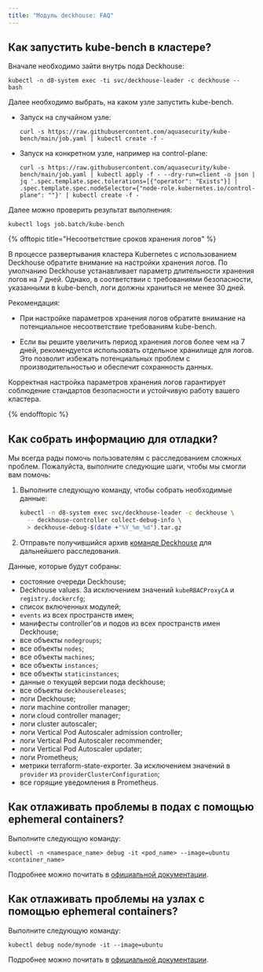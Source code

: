 ```yaml
---
title: "Модуль deckhouse: FAQ"
---
```


## Как запустить kube-bench в кластере?

Вначале необходимо зайти внутрь пода Deckhouse:

```shell
kubectl -n d8-system exec -ti svc/deckhouse-leader -c deckhouse -- bash
```

Далее необходимо выбрать, на каком узле запустить kube-bench.

* Запуск на случайном узле:

  ```shell
  curl -s https://raw.githubusercontent.com/aquasecurity/kube-bench/main/job.yaml | kubectl create -f -
  ```

* Запуск на конкретном узле, например на control-plane:

  ```shell
  curl -s https://raw.githubusercontent.com/aquasecurity/kube-bench/main/job.yaml | kubectl apply -f - --dry-run=client -o json | jq '.spec.template.spec.tolerations=[{"operator": "Exists"}] | .spec.template.spec.nodeSelector={"node-role.kubernetes.io/control-plane": ""}' | kubectl create -f -
  ```

Далее можно проверить результат выполнения:

```shell
kubectl logs job.batch/kube-bench
```

{% offtopic title="Несоответствие сроков хранения логов" %}

В процессе развертывания кластера Kubernetes с использованием Deckhouse обратите внимание на настройки хранения логов. По умолчанию Deckhouse устанавливает параметр длительности хранения логов на 7 дней. Однако, в соответствии с требованиями безопасности, указанными в kube-bench, логи должны храниться не менее 30 дней.

Рекомендация:

* При настройке параметров хранения логов обратите внимание на потенциальное несоответствие требованиям kube-bench.

* Если вы решите увеличить период хранения логов более чем на 7 дней, рекомендуется использовать отдельное хранилище для логов. Это позволит избежать потенциальных проблем с производительностью и обеспечит сохранность данных.

Корректная настройка параметров хранения логов гарантирует соблюдение стандартов безопасности и устойчивую работу вашего кластера.

{% endofftopic %}

## Как собрать информацию для отладки?

Мы всегда рады помочь пользователям с расследованием сложных проблем. Пожалуйста, выполните следующие шаги, чтобы мы смогли вам помочь:

1. Выполните следующую команду, чтобы собрать необходимые данные:

   ```sh
   kubectl -n d8-system exec svc/deckhouse-leader -c deckhouse \
     -- deckhouse-controller collect-debug-info \
     > deckhouse-debug-$(date +"%Y_%m_%d").tar.gz
   ```

2. Отправьте получившийся архив [команде Deckhouse](https://github.com/deckhouse/deckhouse/issues/new/choose) для дальнейшего расследования.

Данные, которые будут собраны:
* состояние очереди Deckhouse;
* Deckhouse values. За исключением значений `kubeRBACProxyCA` и `registry.dockercfg`;
* список включенных модулей;
* `events` из всех пространств имен;
* манифесты controller'ов и подов из всех пространств имен Deckhouse;
* все объекты `nodegroups`;
* все объекты `nodes`;
* все объекты `machines`;
* все объекты `instances`;
* все объекты `staticinstances`;
* данные о текущей версии пода deckhouse;
* все объекты `deckhousereleases`;
* логи Deckhouse;
* логи machine controller manager;
* логи cloud controller manager;
* логи cluster autoscaler;
* логи Vertical Pod Autoscaler admission controller;
* логи Vertical Pod Autoscaler recommender;
* логи Vertical Pod Autoscaler updater;
* логи Prometheus;
* метрики terraform-state-exporter. За исключением значений в `provider` из `providerClusterConfiguration`;
* все горящие уведомления в Prometheus.

## Как отлаживать проблемы в подах с помощью ephemeral containers?

Выполните следующую команду:

```shell
kubectl -n <namespace_name> debug -it <pod_name> --image=ubuntu <container_name>
```

Подробнее можно почитать в [официальной документации](https://kubernetes.io/docs/tasks/debug/debug-application/debug-running-pod/#ephemeral-container).

## Как отлаживать проблемы на узлах с помощью ephemeral containers?

Выполните следующую команду:

```shell
kubectl debug node/mynode -it --image=ubuntu
```

Подробнее можно почитать в [официальной документации](https://kubernetes.io/docs/tasks/debug/debug-application/debug-running-pod/#node-shell-session).
